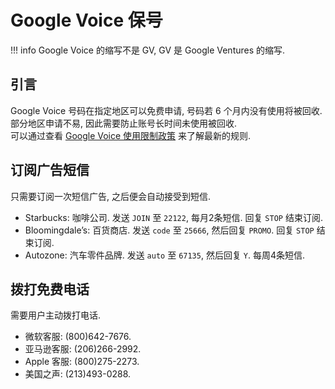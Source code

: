 # Google Voice 保号

!!! info
    Google Voice 的缩写不是 GV, GV 是 Google Ventures 的缩写.  

## 引言

Google Voice 号码在指定地区可以免费申请, 号码若 6 个月内没有使用将被回收. 部分地区申请不易, 因此需要防止账号长时间未使用被回收.  
可以通过查看 [Google Voice 使用限制政策](https://www.google.com/googlevoice/program-policies.html) 来了解最新的规则.  

## 订阅广告短信

只需要订阅一次短信广告, 之后便会自动接受到短信.  

- Starbucks: 咖啡公司. 发送 `JOIN` 至 `22122`, 每月2条短信. 回复 `STOP` 结束订阅.
- Bloomingdale’s: 百货商店. 发送 `code` 至 `25666`, 然后回复 `PROMO`. 回复 `STOP` 结束订阅.
- Autozone: 汽车零件品牌. 发送 `auto` 至 `67135`, 然后回复 `Y`. 每周4条短信.

## 拨打免费电话

需要用户主动拨打电话.  

- 微软客服: (800)642-7676.
- 亚马逊客服: (206)266-2992.
- Apple 客服: (800)275-2273.
- 美国之声: (213)493-0288.
